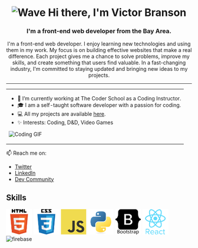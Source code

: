 <div align="center">
<h1><img src="https://raw.githubusercontent.com/TheDudeThatCode/TheDudeThatCode/master/Assets/Hi.gif" alt="Wave" width="40" height="40"/> Hi there, I'm Victor Branson </h1>

<h3> I'm a front-end web developer from the Bay Area. </h3>

<p> I'm a front-end web developer. I enjoy learning new technologies and using them in my work. My focus is on building effective websites that make a real difference. Each project gives me a chance to solve problems, improve my skills, and create something that users find valuable. In a fast-changing industry, I'm committed to staying updated and bringing new ideas to my projects. </p>
</div>

<hr>

<table border="0">
<tr border="0">
<td border="0">

- 🌱 I’m currently working at The Coder School as a Coding Instructor.
- 🎓 I am a self-taught software developer with a passion for coding. 
- 💻 All my projects are available [here](https://github.com/Ultimamaximus?tab=repositories).
- ✨ Interests: Coding, D&D, Video Games

![Coding GIF](https://media.giphy.com/media/2IudUHdI075HL02Pkk/giphy.gif)

</td>
</tr>
</table>


📫 Reach me on:

- [Twitter](YourTwitterLink)
- [LinkedIn](YourLinkedInLink)
- [Dev Community](YourDevCommunityLink)



## Skills

<img src="https://raw.githubusercontent.com/devicons/devicon/master/icons/html5/html5-original-wordmark.svg" alt="html5" width="70" height="70"/> <img src="https://raw.githubusercontent.com/devicons/devicon/master/icons/css3/css3-original-wordmark.svg" alt="css3" width="70" height="70"/> <img src="https://raw.githubusercontent.com/devicons/devicon/master/icons/javascript/javascript-original.svg" alt="javascript" width="70" height="70"/> <img src="https://raw.githubusercontent.com/devicons/devicon/master/icons/python/python-original.svg" alt="python" width="70" height="70"/> <img src="https://raw.githubusercontent.com/devicons/devicon/master/icons/bootstrap/bootstrap-plain-wordmark.svg" alt="bootstrap" width="70" height="70"/> <img src="https://raw.githubusercontent.com/devicons/devicon/master/icons/react/react-original-wordmark.svg" alt="react" width="70" height="70"/> <img src="https://www.vectorlogo.zone/logos/firebase/firebase-icon.svg" alt="firebase" width="70" height="70"/>